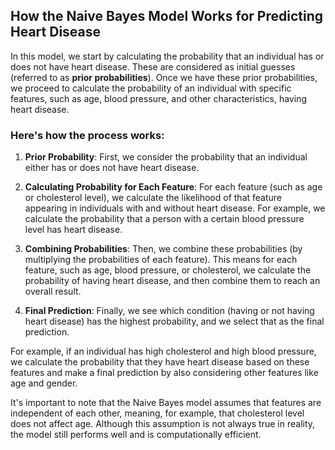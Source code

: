## How the Naive Bayes Model Works for Predicting Heart Disease

In this model, we start by calculating the probability that an individual has or does not have heart disease. These are considered as initial guesses (referred to as **prior probabilities**). Once we have these prior probabilities, we proceed to calculate the probability of an individual with specific features, such as age, blood pressure, and other characteristics, having heart disease.

### Here's how the process works:

1. **Prior Probability**: First, we consider the probability that an individual either has or does not have heart disease.

2. **Calculating Probability for Each Feature**: For each feature (such as age or cholesterol level), we calculate the likelihood of that feature appearing in individuals with and without heart disease. For example, we calculate the probability that a person with a certain blood pressure level has heart disease.

3. **Combining Probabilities**: Then, we combine these probabilities (by multiplying the probabilities of each feature). This means for each feature, such as age, blood pressure, or cholesterol, we calculate the probability of having heart disease, and then combine them to reach an overall result.

4. **Final Prediction**: Finally, we see which condition (having or not having heart disease) has the highest probability, and we select that as the final prediction.

For example, if an individual has high cholesterol and high blood pressure, we calculate the probability that they have heart disease based on these features and make a final prediction by also considering other features like age and gender.

It's important to note that the Naive Bayes model assumes that features are independent of each other, meaning, for example, that cholesterol level does not affect age. Although this assumption is not always true in reality, the model still performs well and is computationally efficient.
